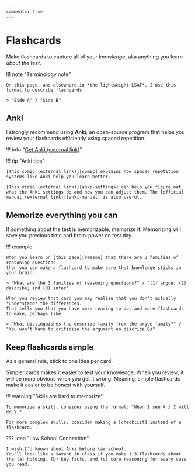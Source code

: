 ```yaml
---
comments: true
---
```


# Flashcards

Make flashcards to capture all of your *knowledge*, aka anything you learn *about the test*.

!!! note "Terminology note"

    On this page, and elsewhere in *the lightweight LSAT*, I use this format to describe flashcards:

    > "Side A" / "Side B"

## Anki

I strongly recommend using **Anki**, an open-source program that helps you review your flashcards efficiently using spaced repetition.

!!! info "[Get Anki (external link)][anki]"

!!! tip "Anki tips"

    [This comic (external link)][comic] explains how spaced repetition systems like Anki help you learn better.

    [This video (external link)][anki-settings] can help you figure out what the Anki settings do and how you can adjust them. The [official manual (external link)][anki-manual] is also useful.

## Memorize everything you can

If something about the test is memorizable, memorize it.
Memorizing will save you precious time and brain-power on test day.

!!! example

    When you learn on [this page][reason] that there are 3 families of reasoning questions, 
    then you can make a flashcard to make sure that knowledge sticks in your brain:
    
    > "What are the 3 families of reasoning questions?" / "(1) argue; (2) describe; and (3) infer"

    When you review that card you may realize that you don't actually *understand* the differences.
    That tells you that you have more reading to do, and more flashcards to make, perhaps like:

    > "What distinguishes the describe family from the argue family?" / "You won't have to criticize the argument on describe Qs"

## Keep flashcards simple

As a general rule, stick to one idea per card.

Simpler cards makes it easier to test your knowledge.
When you review, it will be more obvious when you get it wrong.
Meaning, simple flashcards make it easier to be honest with yourself.

!!! warning "Skills are hard to memorize"

    To memorize a skill, consider using the format: "When I see X / I will do Y."

    For more complex skills, consider making a [checklist] instead of a flashcard.

??? idea "Law School Connection"

    I wish I'd known about Anki before law school.
    You'll look like a savant in class if you make 1-3 flashcards about the (a) holding, (b) key facts, and (c) core reasoning for every case you read.

[anki]: https://apps.ankiweb.net/
[comic]: https://ncase.me/remember/
[anki-settings]: https://www.youtube.com/watch?v=uLfczzq9z_8
[anki-manual]: https://docs.ankiweb.net/getting-started.html
[checklist]: checklists.md
[reason]: ../reason/reason.md

